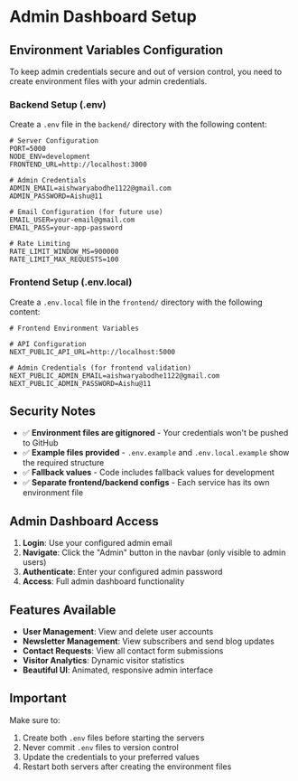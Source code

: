 # Admin Dashboard Setup

## Environment Variables Configuration

To keep admin credentials secure and out of version control, you need to create environment files with your admin credentials.

### Backend Setup (.env)

Create a `.env` file in the `backend/` directory with the following content:

```env
# Server Configuration
PORT=5000
NODE_ENV=development
FRONTEND_URL=http://localhost:3000

# Admin Credentials
ADMIN_EMAIL=aishwaryabodhe1122@gmail.com
ADMIN_PASSWORD=Aishu@11

# Email Configuration (for future use)
EMAIL_USER=your-email@gmail.com
EMAIL_PASS=your-app-password

# Rate Limiting
RATE_LIMIT_WINDOW_MS=900000
RATE_LIMIT_MAX_REQUESTS=100
```

### Frontend Setup (.env.local)

Create a `.env.local` file in the `frontend/` directory with the following content:

```env
# Frontend Environment Variables

# API Configuration
NEXT_PUBLIC_API_URL=http://localhost:5000

# Admin Credentials (for frontend validation)
NEXT_PUBLIC_ADMIN_EMAIL=aishwaryabodhe1122@gmail.com
NEXT_PUBLIC_ADMIN_PASSWORD=Aishu@11
```

## Security Notes

- ✅ **Environment files are gitignored** - Your credentials won't be pushed to GitHub
- ✅ **Example files provided** - `.env.example` and `.env.local.example` show the required structure
- ✅ **Fallback values** - Code includes fallback values for development
- ✅ **Separate frontend/backend configs** - Each service has its own environment file

## Admin Dashboard Access

1. **Login**: Use your configured admin email
2. **Navigate**: Click the "Admin" button in the navbar (only visible to admin users)
3. **Authenticate**: Enter your configured admin password
4. **Access**: Full admin dashboard functionality

## Features Available

- **User Management**: View and delete user accounts
- **Newsletter Management**: View subscribers and send blog updates
- **Contact Requests**: View all contact form submissions
- **Visitor Analytics**: Dynamic visitor statistics
- **Beautiful UI**: Animated, responsive admin interface

## Important

Make sure to:
1. Create both `.env` files before starting the servers
2. Never commit `.env` files to version control
3. Update the credentials to your preferred values
4. Restart both servers after creating the environment files
